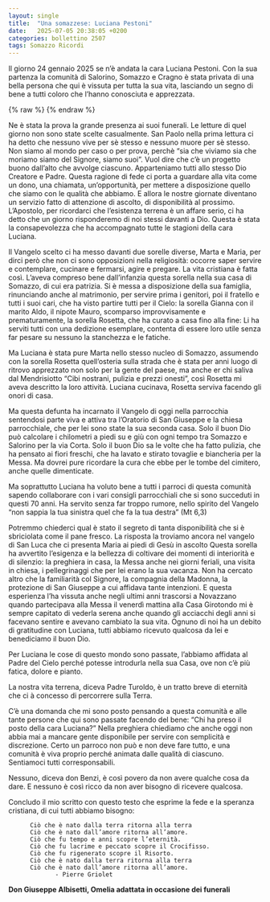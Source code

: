 ```yaml
---
layout: single
title:  "Una somazzese: Luciana Pestoni"
date:   2025-07-05 20:38:05 +0200
categories: bollettino 2507
tags: Somazzo Ricordi
---
```



Il giorno 24 gennaio 2025 se n’è andata la cara Luciana Pestoni. Con la sua partenza la comunità di Salorino, Somazzo e Cragno è stata privata di una bella persona che qui è vissuta per tutta la sua vita, lasciando un segno di bene a tutti coloro che l’hanno conosciuta e apprezzata.


{% raw %}<img class="full"
     src="/assets/images/bollettino2507/lucianapestoni.jpg"
     alt="">
{% endraw %}


Ne è stata la prova la grande presenza ai suoi funerali. Le letture di quel giorno non sono state scelte casualmente. San Paolo nella prima lettura ci ha detto che nessuno vive per sè stesso e nessuno muore per sè stesso. Non siamo al mondo per caso o per prova, perchè “sia che viviamo sia che moriamo siamo del Signore, siamo suoi”. Vuol dire che c’è un progetto buono dall’alto che avvolge ciascuno. Apparteniamo tutti allo stesso Dio Creatore e Padre. Questa ragione di fede ci porta a guardare alla vita come un dono, una chiamata, un’opportunità, per mettere a disposizione quello che siamo con le qualità che abbiamo. E allora le nostre giornate diventano un servizio fatto di attenzione di ascolto, di disponibilità al prossimo. L’Apostolo, per ricordarci che l’esistenza terrena è un affare serio, ci ha detto che un giorno risponderemo di noi stessi davanti a Dio. Questa è stata la consapevolezza che ha accompagnato tutte le stagioni della cara Luciana.

Il Vangelo scelto ci ha messo davanti due sorelle diverse, Marta e Maria, per dirci però che non ci sono opposizioni nella religiosità: occorre saper servire e contemplare, cucinare e fermarsi, agire e pregare. La vita cristiana è fatta così. L’aveva compreso bene dall’infanzia questa sorella nella sua casa di Somazzo, di cui era patrizia. Si è messa a disposizione della sua famiglia, rinunciando anche al matrimonio, per servire prima i genitori, poi il fratello e tutti i suoi cari, che ha visto partire tutti per il Cielo: la sorella Gianna con il marito Aldo, il nipote Mauro, scomparso improvvisamente e prematuramente, la sorella Rosetta, che ha curato a casa fino alla fine: Li ha serviti tutti con una dedizione esemplare, contenta di essere loro utile senza far pesare su nessuno la stanchezza e le fatiche.

Ma Luciana è stata pure Marta nello stesso nucleo di Somazzo, assumendo con la sorella Rosetta quell’osteria sulla strada che è stata per anni luogo di ritrovo apprezzato non solo per la gente del paese, ma anche er chi saliva dal Mendrisiotto “Cibi nostrani, pulizia e prezzi onesti”, così Rosetta mi aveva descritto la loro attività. Luciana cucinava, Rosetta serviva facendo gli onori di casa.

Ma questa defunta ha incarnato il Vangelo di oggi nella parrocchia sentendosi parte viva e attiva tra l’Oratorio di San Giuseppe e la chiesa parrocchiale, che per lei sono state la sua seconda casa. Solo il buon Dio può calcolare i chilometri a piedi su e giù con ogni tempo tra Somazzo e Salorino per la via Corta. Solo il buon Dio sa le volte che ha fatto pulizia, che ha pensato ai fiori freschi, che ha lavato e stirato tovaglie e biancheria per la Messa. Ma dovrei pure ricordare la cura che ebbe per le tombe del cimitero, anche quelle dimenticate.

Ma soprattutto Luciana ha voluto bene a tutti i parroci di questa comunità sapendo collaborare con i vari consigli parrocchiali che si sono succeduti in questi 70 anni. Ha servito senza far troppo rumore, nello spirito del Vangelo “non sappia la tua sinistra quel che fa la tua destra” (Mt 6,3)

Potremmo chiederci qual è stato il segreto di tanta disponibilità che si è sbriciolata come il pane fresco. La risposta la troviamo ancora nel vangelo di San Luca che ci presenta Maria ai piedi di Gesù in ascolto Questa sorella ha avvertito l’esigenza e la bellezza di coltivare dei momenti di interiorità e di silenzio: la preghiera in casa, la Messa anche nei giorni feriali, una visita in chiesa, i pellegrinaggi che per lei erano la sua vacanza. Non ha cercato altro che la familiarità col Signore, la compagnia della Madonna, la protezione di San Giuseppe a cui affidava tante intenzioni. E questa esperienza l’ha vissuta anche negli ultimi anni trascorsi a Novazzano quando partecipava alla Messa il venerdì mattina alla Casa Girotondo mi è sempre capitato di vederla serena anche quando gli acciacchi degli anni si facevano sentire e avevano cambiato la sua vita. Ognuno di noi ha un debito di gratitudine con Luciana, tutti abbiamo ricevuto qualcosa da lei e benediciamo il buon Dio.

Per Luciana le cose di questo mondo sono passate, l’abbiamo affidata al Padre del Cielo perché potesse introdurla nella sua Casa, ove non c’è più fatica, dolore e pianto.

La nostra vita terrena, diceva Padre Turoldo, è un tratto breve di eternità che ci à concesso di percorrere sulla Terra.

C’è una domanda che mi sono posto pensando a questa comunità e alle tante persone che qui sono passate facendo del bene: “Chi ha preso il posto della cara Luciana?” Nella preghiera chiediamo che anche oggi non abbia mai a mancare gente disponibile per servire con semplicità e discrezione. Certo un parroco non può e non deve fare tutto, e una comunità è viva proprio perché animata dalle qualità di ciascuno. Sentiamoci tutti corresponsabili.

Nessuno, diceva don Benzi, è così povero da non avere qualche cosa da dare. E nessuno è così ricco da non aver bisogno di ricevere qualcosa.

Concludo il mio scritto con questo testo che esprime la fede e la speranza cristiana, di cui tutti abbiamo bisogno:

          Ciò che è nato dalla terra ritorna alla terra
          Ciò che è nato dall’amore ritorna all’amore.
          Ciò che fu tempo e anni scopre l’eternità.
          Ciò che fu lacrime e peccato scopre il Crocifisso.
          Ciò che fu rigenerato scopre il Risorto.
          Ciò che è nato dalla terra ritorna alla terra
          Ciò che è nato dall’amore ritorna all’amore.     
                 - Pierre Griolet


__Don Giuseppe Albisetti, Omelia adattata in occasione dei funerali__



